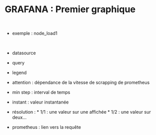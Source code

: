 

# GRAFANA : Premier graphique



<br>


* exemple : node_load1

<br>


* datasource

* query

* legend

* attention : dépendance de la vitesse de scrapping de prometheus

* min step : interval de temps

* instant : valeur instantanée

* résolution :
		* 1/1 : une valeur sur une affichée
		* 1/2 : une valeur sur deux...

* prometheus : lien vers la requête
